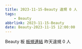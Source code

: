 ```yaml
---
title: 2023-11-15-Beauty 違規 0 人
tags:
    - Beauty
abbrlink: 2023-11-15-Beauty
date: Beauty-2023-11-15 12:00:00
---
```

Beauty 板 [板規連結](https://www.ptt.cc/bbs/Beauty/M.1630069980.A.84B.html)
昨天違規 0 人
